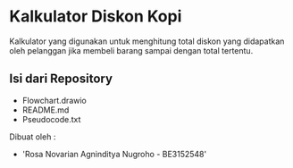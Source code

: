 # Kalkulator Diskon Kopi

Kalkulator yang digunakan untuk menghitung total diskon yang didapatkan oleh pelanggan jika membeli barang sampai dengan total tertentu.

## Isi dari Repository
- Flowchart.drawio
- README.md
- Pseudocode.txt

Dibuat oleh :
- 'Rosa Novarian Agninditya Nugroho - BE3152548'